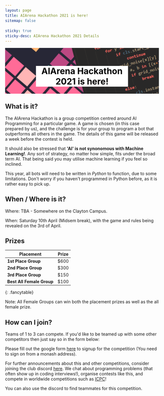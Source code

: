 ```yaml
---
layout: page
title: AIArena Hackathon 2021 is here!
sitemap: false

sticky: true
sticky-desc: AIArena Hackathon 2021 Details
---
```


<div style="width: 100%; height: 150px; overflow: hidden; position: relative">
    <img src="/assets/img/AIArenaHeader.png" style="max-width: 100%; width: 100%; margin-top: -150px" alt="Header">
    <h1 style="position: absolute; top: 20px; left: 20%; right: 20%; color: black; background-color: white; text-align: center;">AIArena Hackathon 2021 is here!</h1>
</div>

## What is it?

The AIArena Hackathon is a group competition centred around AI Programming for a particular game.
A game is chosen (in this case prepared by us), and the challenge is for your group to program a bot that outperforms all others in the game.
The details of this game will be released a week before the contest is held.

It should also be stressed that **'AI' is not synonomous with Machine Learning!**. Any sort of strategy, no matter how simple, fits under the broad term AI. That being said you may utilise machine learning if you feel so inclined.

This year, all bots will need to be written in *Python* to function, due to some limitations. Don't worry if you haven't programmed in Python before, as it is rather easy to pick up.

## When / Where is it?

Where: TBA - Somewhere on the Clayton Campus.

When: Saturday 10th April (Midsem break), with the game and rules being revealed on the 3rd of April.

## Prizes

| **Placement**                 | Prize |
|-------------------------------|-------|
| **1st Place Group**           | $600  |
| **2nd Place Group**           | $300  |
| **3rd Place Group**           | $150  |
| **Best All Female Group**     | $100  |
{: .fancytable}

Note: All Female Groups can win both the placement prizes as well as the all female prize.

## How can I join?

Teams of 1 to 3 can compete. If you'd like to be teamed up with some other competitors then just say so in the form below:

Please fill out the google form [here](https://forms.gle/aFdoH4Jvc2J4jKTFA) to signup for the competition (You need to sign on from a monash address). 

For further announcements about this and other competitions, consider joining the club discord <a href="https://discord.gg/RKU2WXyggz" target="_blank">here</a>.
We chat about programming problems (that often show up in coding interviews!), organise contests like this, and compete in worldwide competitions such as [ICPC](https://icpc.global/)!

You can also use the discord to find teammates for this competition.

